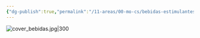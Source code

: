 ```yaml
---
{"dg-publish":true,"permalink":"/11-areas/00-mo-cs/bebidas-estimulantes/","noteIcon":""}
---
```


![cover_bebidas.jpg|300](/img/user/11%20%C3%81reas%20%E2%9A%99/00%20MOCs/%F0%9F%92%BE%20Adjuntos/cover_bebidas.jpg)